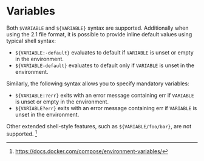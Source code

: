 # Variables

Both `$VARIABLE` and `${VARIABLE}` syntax are supported. Additionally when using the 2.1 file format, it is possible to provide inline default values using typical shell syntax:


- `${VARIABLE:-default}` evaluates to default if `VARIABLE` is unset or empty in the environment.
- `${VARIABLE-default}` evaluates to default only if `VARIABLE` is unset in the environment.

Similarly, the following syntax allows you to specify mandatory variables:

- `${VARIABLE:?err}` exits with an error message containing err if `VARIABLE` is unset or empty in the environment.
- `${VARIABLE?err}` exits with an error message containing err if `VARIABLE` is unset in the environment.

Other extended shell-style features, such as `${VARIABLE/foo/bar}`, are not supported. [^1]


[^1]: https://docs.docker.com/compose/environment-variables/
